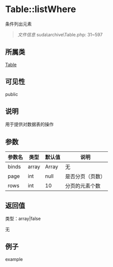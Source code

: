 # Table::listWhere

条件列出元素

> *文件信息* suda\archive\Table.php: 31~597

## 所属类 

[Table](../Table.md)

## 可见性

 public 

## 说明


用于提供对数据表的操作



## 参数


| 参数名 | 类型 | 默认值 | 说明 |
|--------|-----|-------|-------|
| binds |  array | Array | 无 |
| page |  int | null |   是否分页（页数） |
| rows |  int | 10 |  分页的元素个数 |



## 返回值

类型：array|false

无



## 例子

example